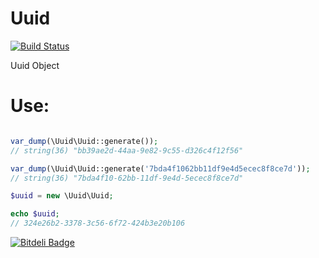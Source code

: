 Uuid
====

[![Build Status](https://secure.travis-ci.org/zircote/Uuid.png)](http://travis-ci.org/zircote/Uuid)

Uuid Object

Use:
==========

```php

var_dump(\Uuid\Uuid::generate());
// string(36) "bb39ae2d-44aa-9e82-9c55-d326c4f12f56"

var_dump(\Uuid\Uuid::generate('7bda4f1062bb11df9e4d5ecec8f8ce7d'));
// string(36) "7bda4f10-62bb-11df-9e4d-5ecec8f8ce7d"

$uuid = new \Uuid\Uuid;

echo $uuid;
// 324e26b2-3378-3c56-6f72-424b3e20b106
```


[![Bitdeli Badge](https://d2weczhvl823v0.cloudfront.net/zircote/uuid/trend.png)](https://bitdeli.com/free "Bitdeli Badge")

